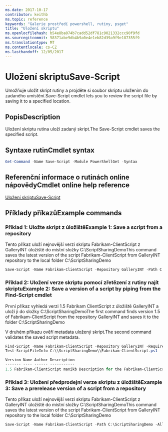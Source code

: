```yaml
---
ms.date: 2017-10-17
contributor: keithb
ms.topic: reference
keywords: "Galerie prostředí powershell, rutiny, psget"
title: "Uložení skriptu"
ms.openlocfilehash: b54e8ba074b7cadd52df781c9021332ccc90f9fd
ms.sourcegitcommit: 58371abe9db4b9a0e4e1eb82d39a9f9e187355f9
ms.translationtype: MT
ms.contentlocale: cs-CZ
ms.lasthandoff: 12/05/2017
---
```

# <a name="save-script"></a><span data-ttu-id="8f2bf-103">Uložení skriptu</span><span class="sxs-lookup"><span data-stu-id="8f2bf-103">Save-Script</span></span>

<span data-ttu-id="8f2bf-104">Umožňuje uložit skript rutiny a projděte si soubor skriptu uložením do zadaného umístění.</span><span class="sxs-lookup"><span data-stu-id="8f2bf-104">Save-Script cmdlet lets you to review the script file by saving it to a specified location.</span></span>

## <a name="description"></a><span data-ttu-id="8f2bf-105">Popis</span><span class="sxs-lookup"><span data-stu-id="8f2bf-105">Description</span></span>

<span data-ttu-id="8f2bf-106">Uložení skriptu rutina uloží zadaný skript.</span><span class="sxs-lookup"><span data-stu-id="8f2bf-106">The Save-Script cmdlet saves the specified script.</span></span>

## <a name="cmdlet-syntax"></a><span data-ttu-id="8f2bf-107">Syntaxe rutin</span><span class="sxs-lookup"><span data-stu-id="8f2bf-107">Cmdlet syntax</span></span>

```powershell
Get-Command -Name Save-Script -Module PowerShellGet -Syntax
```
## <a name="cmdlet-online-help-reference"></a><span data-ttu-id="8f2bf-108">Referenční informace o rutinách online nápovědy</span><span class="sxs-lookup"><span data-stu-id="8f2bf-108">Cmdlet online help reference</span></span>

[<span data-ttu-id="8f2bf-109">Uložení skriptu</span><span class="sxs-lookup"><span data-stu-id="8f2bf-109">Save-Script</span></span>](http://go.microsoft.com/fwlink/?LinkId=619786)

## <a name="example-commands"></a><span data-ttu-id="8f2bf-110">Příklady příkazů</span><span class="sxs-lookup"><span data-stu-id="8f2bf-110">Example commands</span></span>

### <a name="example-1-save-a-script-from-a-repository"></a><span data-ttu-id="8f2bf-111">Příklad 1: Uložte skript z úložiště</span><span class="sxs-lookup"><span data-stu-id="8f2bf-111">Example 1: Save a script from a repository</span></span>
<span data-ttu-id="8f2bf-112">Tento příkaz uloží nejnovější verzi skriptu Fabrikam-ClientScript z GalleryINT úložiště do místní složky C:\ScriptSharingDemo</span><span class="sxs-lookup"><span data-stu-id="8f2bf-112">This command saves the latest version of the script Fabrikam-ClientScript from GalleryINT repository to the local folder C:\ScriptSharingDemo</span></span>

```powershell
Save-Script -Name Fabrikam-ClientScript -Repository GalleryINT -Path C:\ScriptSharingDemo
```

### <a name="example-2-save-a-version-of-a-script-by-piping-from-the-find-script-cmdlet"></a><span data-ttu-id="8f2bf-113">Příklad 2: Uložení verze skriptu pomocí zřetězení z rutiny najít skriptu</span><span class="sxs-lookup"><span data-stu-id="8f2bf-113">Example 2: Save a version of a script by piping from the Find-Script cmdlet</span></span>

<span data-ttu-id="8f2bf-114">První příkaz vyhledá verzi 1.5 Fabrikam ClientScript z úložiště GalleryINT a uloží ji do složky C:\ScriptSharingDemo</span><span class="sxs-lookup"><span data-stu-id="8f2bf-114">The first command finds version 1.5 of Fabrikam-ClientScript from the repository GalleryINT and saves it to the folder C:\ScriptSharingDemo</span></span>

<span data-ttu-id="8f2bf-115">V druhém příkazu ověří metadata uložený skript.</span><span class="sxs-lookup"><span data-stu-id="8f2bf-115">The second command validates the saved script metadata.</span></span>

```powershell
Find-Script -Name Fabrikam-ClientScript -Repository GalleryINT -RequiredVersion 1.5 | Save-Script -Path C:\\ScriptSharingDemo
Test-ScriptFileInfo C:\\ScriptSharingDemo\\Fabrikam-ClientScript.ps1

Version Name Author Description
------- ---- ------ -----------
1.5 Fabrikam-ClientScript manikb Description for the Fabrikam-ClientScript script
```

### <a name="example-3-save-a-prerelease-version-of-a-script-from-a-repository"></a><span data-ttu-id="8f2bf-116">Příklad 3: Uložení předprodejní verze skriptu z úložiště</span><span class="sxs-lookup"><span data-stu-id="8f2bf-116">Example 3: Save a prerelease version of a script from a repository</span></span>
<span data-ttu-id="8f2bf-117">Tento příkaz uloží nejnovější verzi skriptu Fabrikam-ClientScript z GalleryINT úložiště do místní složky C:\ScriptSharingDemo</span><span class="sxs-lookup"><span data-stu-id="8f2bf-117">This command saves the latest version of the script Fabrikam-ClientScript from GalleryINT repository to the local folder C:\ScriptSharingDemo</span></span>

```powershell
Save-Script -Name Fabrikam-ClientScript -Path C:\ScriptSharingDemo -AllowPrerelease
```

